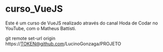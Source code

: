# curso_VueJS
Este é um curso de VueJS realizado através do canal Hoda de Codar no YouTube, com o Matheus Battisti.

git remote set-url origin https://TOKEN@github.com/LucinoGonzaga/PROJETO
